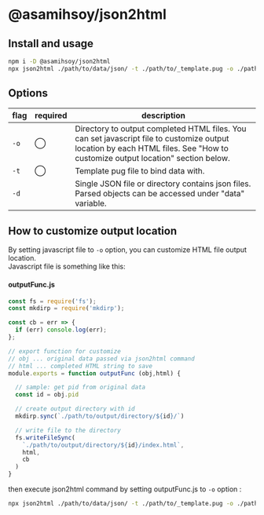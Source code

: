 # @asamihsoy/json2html

## Install and usage

``` bash
npm i -D @asamihsoy/json2html
npx json2html ./path/to/data/json/ -t ./path/to/_template.pug -o ./path/to/output/directory/
```

## Options

|flag|required|description                                                                                                                                                            |
|----|--------|-----------------------------------------------------------------------------------------------------------------------------------------------------------------------|
|`-o`|◯       |Directory to output completed HTML files. You can set javascript file to customize output location by each HTML files. See "How to customize output location" section below.|
|`-t`|◯       |Template pug file to bind data with.                                                                                                                                   |
|`-d`|        |Single JSON file or directory contains json files. Parsed objects can be accessed under "data" variable.                                                               |

## How to customize output location

By setting javascript file to `-o` option, you can customize HTML file output location.  
Javascript file is something like this:

#### outputFunc.js
``` javascript
const fs = require('fs');
const mkdirp = require('mkdirp');

const cb = err => {
  if (err) console.log(err);
};

// export function for customize
// obj ... original data passed via json2html command
// html ... completed HTML string to save
module.exports = function outputFunc (obj,html) {

  // sample: get pid from original data
  const id = obj.pid

  // create output directory with id
  mkdirp.sync(`./path/to/output/directory/${id}/`)

  // write file to the directory
  fs.writeFileSync(
    `./path/to/output/directory/${id}/index.html`,
    html,
    cb
  )
}
```

then execute json2html command by setting outputFunc.js to `-o` option :

``` bash
npx json2html ./path/to/data/json/ -t ./path/to/_template.pug -o ./path/to/outputFunc.js
```
